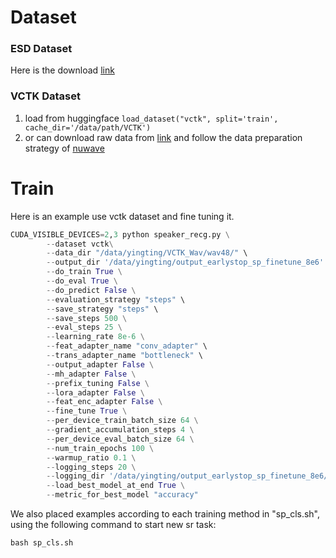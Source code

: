 # Dataset
### ESD Dataset
Here is the download [link](https://github.com/HLTSingapore/Emotional-Speech-Data)
### VCTK Dataset
1. load from huggingface ```load_dataset("vctk", split='train', cache_dir='/data/path/VCTK')```
2. or can download raw data from [link](https://datashare.ed.ac.uk/handle/10283/2651) and follow the data preparation strategy of [nuwave](https://github.com/mindslab-ai/nuwave)
# Train
Here is an example use vctk dataset and fine tuning it.
```python
CUDA_VISIBLE_DEVICES=2,3 python speaker_recg.py \
		--dataset vctk\
		--data_dir "/data/yingting/VCTK_Wav/wav48/" \
		--output_dir '/data/yingting/output_earlystop_sp_finetune_8e6' \
		--do_train True \
		--do_eval True \
		--do_predict False \
		--evaluation_strategy "steps" \
		--save_strategy "steps" \
		--save_steps 500 \
		--eval_steps 25 \
		--learning_rate 8e-6 \
		--feat_adapter_name "conv_adapter" \
		--trans_adapter_name "bottleneck" \
		--output_adapter False \
		--mh_adapter False \
		--prefix_tuning False \
		--lora_adapter False \
		--feat_enc_adapter False \
		--fine_tune True \
		--per_device_train_batch_size 64 \
		--gradient_accumulation_steps 4 \
		--per_device_eval_batch_size 64 \
		--num_train_epochs 100 \
		--warmup_ratio 0.1 \
		--logging_steps 20 \
		--logging_dir '/data/yingting/output_earlystop_sp_finetune_8e6/log' \
		--load_best_model_at_end True \
		--metric_for_best_model "accuracy" 
```
We also placed examples according to each training method in "sp_cls.sh", using the following command to start new sr task:
```python
bash sp_cls.sh
```
